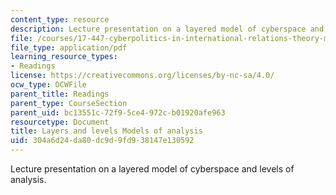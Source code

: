 ```yaml
---
content_type: resource
description: Lecture presentation on a layered model of cyberspace and levels of analysis.
file: /courses/17-447-cyberpolitics-in-international-relations-theory-methods-policy-fall-2011/304a6d24da80dc9d9fd938147e130592_MIT17_447F11_Week4_slides.pdf
file_type: application/pdf
learning_resource_types:
- Readings
license: https://creativecommons.org/licenses/by-nc-sa/4.0/
ocw_type: OCWFile
parent_title: Readings
parent_type: CourseSection
parent_uid: bc13551c-72f9-5ce4-972c-b01920afe963
resourcetype: Document
title: Layers and levels Models of analysis
uid: 304a6d24-da80-dc9d-9fd9-38147e130592
---
```

Lecture presentation on a layered model of cyberspace and levels of analysis.